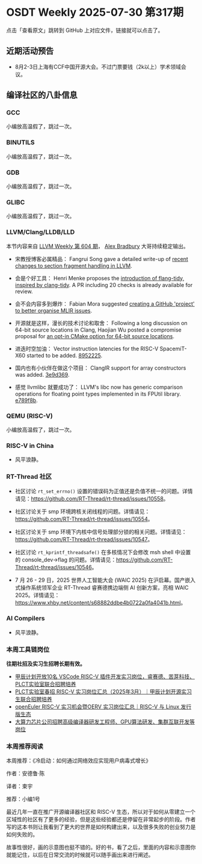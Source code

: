 # OSDT Weekly 2025-07-30 第317期

点击「查看原文」跳转到 GitHub 上对应文件，链接就可以点击了。

## 近期活动预告

- 8月2-3日上海有CCF中国开源大会。不过门票要钱（2k以上）学术领域会议。

## 编译社区的八卦信息

### GCC

小编放高温假了，跳过一次。

### BINUTILS

小编放高温假了，跳过一次。

### GDB

小编放高温假了，跳过一次。

### GLIBC

小编放高温假了，跳过一次。

### LLVM/Clang/LLDB/LLD

本节内容来自 [LLVM Weekly 第 604 期](http://llvmweekly.org/issue/604)，
[Alex Bradbury](https://www.linkedin.com/in/alex-bradbury/) 大哥持续稳定输出。

* 宋教授博客必属精品： Fangrui Song gave a detailed write-up of [recent changes to section fragment handling in LLVM](https://maskray.me/blog/2025-07-27-llvm-integrated-assembler-engineering-better-fragments).

* 会是个好工具： Henri Menke proposes the [introduction of flang-tidy, inspired by clang-tidy](https://discourse.llvm.org/t/rfc-flang-flang-tidy-a-new-tool-for-fortran-static-analysis/87579).  A PR including 20 checks is already available for review.

* 会不会内容多到爆炸： Fabian Mora suggested [creating a GitHub 'project' to better organise MLIR issues](https://discourse.llvm.org/t/rfc-create-a-github-project-for-mlir/87528).

* 开源就是这样，漫长的技术讨论和取舍： Following a long discussion on 64-bit source locations in Clang, Haojian Wu posted a compromise proposal for [an opt-in CMake option for 64-bit source locations](https://discourse.llvm.org/t/rfc-an-opt-in-cmake-option-for-64-bit-source-location/87538).

* 进迭时空加油： Vector instruction latencies for the RISC-V SpacemiT-X60 started to be added. [8952225](https://github.com/llvm/llvm-project/commit/8952225d88a5).

* 国内也有小伙伴在做这个项目： ClangIR support for array constructors was added.
  [3e9d369](https://github.com/llvm/llvm-project/commit/3e9d369c5c8e).

* 感觉 llvmlibc 就要成功了： LLVM's libc now has generic comparison operations for floating point types implemented in its FPUtil library.
  [e789f8b](https://github.com/llvm/llvm-project/commit/e789f8bdf369).

### QEMU (RISC-V)

小编放高温假了，跳过一次。

### RISC-V in China

- 风平浪静。

### RT-Thread 社区

- 社区讨论 `rt_set_errno()` 设置的错误码为正值还是负值不统一的问题。详情请见：<https://github.com/RT-Thread/rt-thread/issues/10558>。

- 社区讨论关于 smp 环境跨核关闭线程的问题。详情请见：<https://github.com/RT-Thread/rt-thread/issues/10554>。

- 社区讨论关于 smp 环境下内核中信号处理部分锁的相关问题。详情请见：<https://github.com/RT-Thread/rt-thread/issues/10547>。

- 社区讨论 `rt_kprintf_threadsafe()` 在多核情况下会修改 msh shell 中设置的 console_dev->flag 的问题。详情请见：<https://github.com/RT-Thread/rt-thread/issues/10546>。

- 7 月 26 - 29 日，2025 世界人工智能大会 (WAIC 2025) 在沪启幕。国产嵌入式操作系统领军企业 RT-Thread 睿赛德携边端侧 AI 创新方案，亮相 WAIC 2025。详情请见：<https://www.xhby.net/content/s68882ddbe4b0722a0fa4041b.html>。

### AI Compilers

- 风平浪静。

### 本周工具链岗位

**往期社招及实习生招聘长期有效。**

- [甲辰计划开放10名 VSCode RISC-V 插件开发实习岗位，睿赛德、苦芽科技、PLCT实验室联合招聘培养](https://mp.weixin.qq.com/s/zbMmsuAb3_XwBByTdKYM-Q)
- [PLCT实验室春招 RISC-V 实习岗位汇总（2025年3月）｜甲辰计划开源实习生联合招聘培养](https://mp.weixin.qq.com/s/no5v_YeGI3LUE7mYv5wUpQ)
- [openEuler RISC-V 实习机会暨OERV 实习岗位汇总｜RISC-V 与 Linux 发行版生态](https://mp.weixin.qq.com/s/87XEhORtte_iTTZqjinX2g)
- [大算力芯片公司招聘高级编译器研发工程师、GPU算法研发、集群互联开发等岗位](https://mp.weixin.qq.com/s/ONoNJ5jZmL794AdtlHrDuQ)

### 本周推荐阅读

本周推荐：《冷启动：如何通过网络效应实现用户病毒式增长》

作者：安德鲁·陈

译者：束宇

推荐：小编1号

最近几年一直在推广开源编译器社区和 RISC-V 生态，所以对于如何从零建立一个区域性的社区有了更多的经验，但是这些经验都还是停留在非常起步的阶段。作者写的这本书则让我看到了更大的世界是如何构建出来，以及很多失败的创业努力是如何失败的。

故事性很好，画的示意图也挺不错的。好的书，看了之后，里面的内容和示意图你就能记住，以后在日常交流的时候就可以随手画出来进行阐述。
